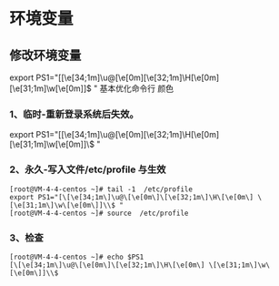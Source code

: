 # 环境变量

## 修改环境变量

export PS1="[[\e[34;1m]\u@[\e[0m][\e[32;1m]\H[\e[0m] [\e[31;1m]\w[\e[0m]]\$ " 基本优化命令行 颜色

### 1、临时-重新登录系统后失效。

export PS1="[\[\e[34;1m\]\u@\[\e[0m\]\[\e[32;1m\]\H\[\e[0m\] \[\e[31;1m\]\w\[\e[0m\]]\\$ "

### 2、永久-写入文件/etc/profile 与生效

    [root@VM-4-4-centos ~]# tail -1  /etc/profile
    export PS1="[\[\e[34;1m\]\u@\[\e[0m\]\[\e[32;1m\]\H\[\e[0m\] \[\e[31;1m\]\w\[\e[0m\]]\\$ "
    [root@VM-4-4-centos ~]# source  /etc/profile

### 3、检查

    [root@VM-4-4-centos ~]# echo $PS1
    [\[\e[34;1m\]\u@\[\e[0m\]\[\e[32;1m\]\H\[\e[0m\] \[\e[31;1m\]\w\[\e[0m\]]\\$
